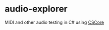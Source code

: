 # audio-explorer
MIDI and other audio testing in C# using [CSCore](https://github.com/filoe/cscore)
